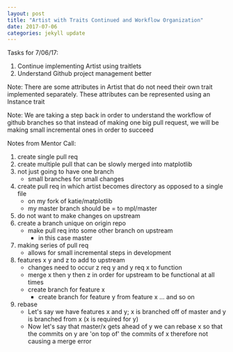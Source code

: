 ```yaml
---
layout: post
title: "Artist with Traits Continued and Workflow Organization"
date: 2017-07-06
categories: jekyll update
---
```


Tasks for 7/06/17:
1. Continue implementing Artist using traitlets
2. Understand Github project management better

Note: There are some attributes in Artist that do not need their own
trait implemented separately. These attributes can be represented using an
Instance trait

Note: We are taking a step back in order to understand the workflow of github
branches so that instead of making one big pull request, we will be making small
incremental ones in order to succeed


Notes from Mentor Call:

1. create single pull req
2. create multiple pull that can be slowly merged into matplotlib
3. not just going to have one branch
    * small branches for small changes
4. create pull req in which artist becomes directory as opposed to a single file
    * on my fork of katie/matplotlib
    * my master branch should be = to mpl/master
5. do not want to make changes on upstream
6. create a branch unique on origin repo
    * make pull req into some other branch on upstream
        * in this case master
7. making series of pull req
    * allows for small incremental steps in development
8. features x y and z to add to upstream
	* changes need to occur z req y and y req x to function
    * merge x then y then z in order for upstream to be functional at all times
	* create branch for feature x
	   * create branch for feature y from feature x ... and so on
9. rebase
    * Let's say we have features x and y; x is branched off of master and y is branched from x (x is required for y)
    * Now let's say that master/x gets ahead of y we can rebase x so that the commits on y are 'on top of' the commits of x therefore not causing a merge error  
